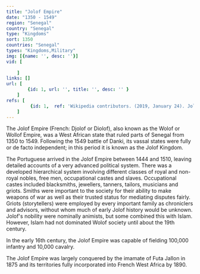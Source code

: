 ```yaml
---
title: "Jolof Empire"
date: "1350 - 1549"
region: "Senegal"
country: "Senegal" 
type: "Kingdoms"
sort: 1350
countries: "Senegal"
types: "Kingdoms,Military"
img: [{name: '', desc: ''}]
vid: [
        
    ]
links: []
url: [
        {id: 1, url: '', title: '', desc: '' }
    ]
refs: [
         {id: 1,  ref: 'Wikipedia contributors. (2019, January 24). Jolof Empire. In Wikipedia, The Free Encyclopedia. Retrieved 20:59, February 3, 2019, from ', url: 'https://en.wikipedia.org/w/index.php?title=Jolof_Empire&oldid=880006086'}
    ]
---
```

The Jolof Empire (French: Djolof or Diolof), also known as the Wolof or Wollof Empire, was a West African state that ruled parts of Senegal from 1350 to 1549. Following the 1549 battle of Danki, its vassal states were fully or de facto independent; in this period it is known as the Jolof Kingdom. 

The Portuguese arrived in the Jolof Empire between 1444 and 1510, leaving detailed accounts of a very advanced political system. There was a developed hierarchical system involving different classes of royal and non-royal nobles, free men, occupational castes and slaves. Occupational castes included blacksmiths, jewellers, tanners, tailors, musicians and griots. Smiths were important to the society for their ability to make weapons of war as well as their trusted status for mediating disputes fairly. Griots (storytellers) were employed by every important family as chroniclers and advisors, without whom much of early Jolof history would be unknown. Jolof's nobility were nominally animists, but some combined this with Islam. However, Islam had not dominated Wolof society until about the 19th century.

In the early 16th century, the Jolof Empire was capable of fielding 100,000 infantry and 10,000 cavalry.

The Jolof Empire was largely conquered by the imamate of Futa Jallon in 1875 and its territories fully incorporated into French West Africa by 1890.